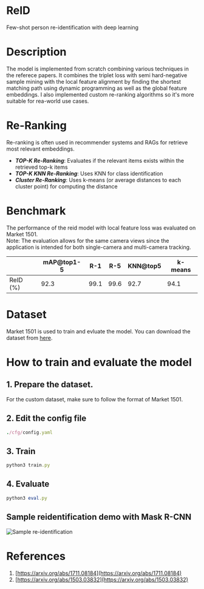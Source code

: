 # ReID
Few-shot person re-identification with deep learning

# Description
The model is implemented from scratch combining various techniques in the referece papers. It combines the triplet loss with semi hard-negative sample mining with the local feature alignment by finding the shortest matching path using dynamic programming as well as the global feature embeddings. I also implemented custom re-ranking algorithms so it's more suitable for rea-world use cases.

# Re-Ranking
Re-ranking is often used in recommender systems and RAGs for retrieve most relevant embeddings.

- ***TOP-K Re-Ranking***: Evaluates if the relevant items exists within the retrieved top-k items
- ***TOP-K KNN Re-Ranking***: Uses KNN for class identification
- ***Cluster Re-Ranking***: Uses k-means (or average distances to each cluster point) for computing the distance

# Benchmark
The performance of the reid model with local feature loss was evaluated on Market 1501.<br>
Note: The evaluation allows for the same camera views since the application is intended for both single-camera and multi-camera tracking.

|  | mAP@top1-5 | R-1 | R-5 | KNN@top5 | k-means |
| - | - | - | - | - | - |
| ReID (%) | 92.3 | 99.1 | 99.6 | 92.7 | 94.1 |

# Dataset
Market 1501 is used to train and evluate the model. You can download the dataset from [here](https://www.kaggle.com/datasets/pengcw1/market-1501/data).

# How to train and evaluate the model
## 1. Prepare the dataset.
For the custom dataset, make sure to follow the format of Market 1501.

## 2. Edit the config file
```rb
./cfg/config.yaml
```

## 3. Train
```rb
python3 train.py
```

## 4. Evaluate
```rb
python3 eval.py
```

## Sample reidentification demo with Mask R-CNN
![Sample re-identification](./docs/sample.gif)

# References
1. [https://arxiv.org/abs/1711.08184](https://arxiv.org/abs/1711.08184)
2. [https://arxiv.org/abs/1503.03832](https://arxiv.org/abs/1503.03832)
